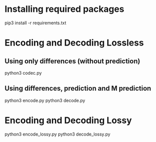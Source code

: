 # Installing required packages
pip3 install -r requirements.txt

# Encoding and Decoding Lossless
## Using only differences (without prediction)
python3 codec.py

## Using differences, prediction and M prediction
python3 encode.py
python3 decode.py

# Encoding and Decoding Lossy
python3 encode_lossy.py
python3 decode_lossy.py